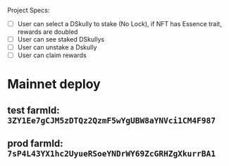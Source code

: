 Project Specs:

- [ ] User can select a DSkully to stake (No Lock), if NFT has Essence trait, rewards are doubled
- [ ] User can see staked DSkullys
- [ ] User can unstake a Dskully
- [ ] User can claim rewards

# Mainnet deploy
## test farmId: `3ZY1Ee7gCJM5zDTQz2QzmF5wYgUBW8aYNVci1CM4F987`
## prod farmId: `7sP4L43YX1hc2UyueRSoeYNDrWY69ZcGRHZgXkurrBA1`

